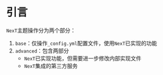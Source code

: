 
# 引言

`NexT`主题操作分为两个部分：

1. `base`：仅操作`_config.yml`配置文件，使用`NexT`已实现的功能
2. `advanced`：包含两部分
    - `NexT`已实现功能，但需要进一步修改内部实现文件
    - `NexT`集成的第三方服务